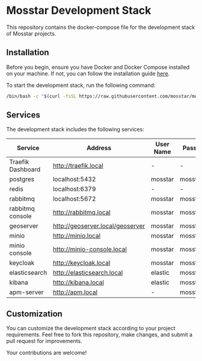# Mosstar Development Stack

This repository contains the docker-compose file for the development stack of Mosstar projects.

## Installation

Before you begin, ensure you have Docker and Docker Compose installed on your machine. If not, you can follow the
installation guide [here](https://docs.docker.com/desktop/).

To start the development stack, run the following command:

```bash
/bin/bash -c "$(curl -fsSL https://raw.githubusercontent.com/mosstar/mosstar-dev-stack/master/install.sh)"
```

## Services

The development stack includes the following services:

| Service           | Address                          | User Name | Password   |
|-------------------|----------------------------------|-----------|------------|
| Traefik Dashboard | http://traefik.local             | -         | -          |
| postgres          | localhost:5432                   | mosstar   | mosstar123 |
| redis             | localhost:6379                   | -         | -          |
| rabbitmq          | localhost:5672                   | mosstar   | mosstar123 |
| rabbitmq console  | http://rabbitmq.local            | mosstar   | mosstar123 |
| geoserver         | http://geoserver.local/geoserver | mosstar   | mosstar123 |
| minio             | http://minio.local               | mosstar   | mosstar123 |
| minio console     | http://minio-console.local       | mosstar   | mosstar123 |
| keycloak          | http://keycloak.local            | mosstar   | mosstar123 |
| elasticsearch     | http://elasticsearch.local       | elastic   | mosstar123 |
| kibana            | http://kibana.local              | elastic   | mosstar123 |
| apm-server        | http://apm.local                 | -         | mosstar123 |

## Customization

You can customize the development stack according to your project requirements. Feel free to fork this repository, make
changes, and submit a pull request for improvements.

Your contributions are welcome!
